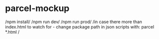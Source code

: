 ﻿# parcel-mockup

/npm install/
/npm run dev/
/npm run prod/
/in case there more than index.html to watch for - change package path in json scripts with: parcel *.html /

